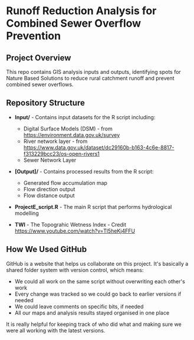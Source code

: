 # Runoff Reduction Analysis for Combined Sewer Overflow Prevention

## Project Overview

This repo contains GIS analysis inputs and outputs, identifying spots for Nature Based Solutions to reduce rural catchment runoff and prevent combined sewer overflows.

## Repository Structure

-   **Input/** - Contains input datasets for the R script including:

    -   Digital Surface Models (DSM) - from https://environment.data.gov.uk/survey
    -   River network layer - from https://www.data.gov.uk/dataset/dc29160b-b163-4c6e-8817-f313229bcc23/os-open-rivers1
    -   Sewer Network Layer

-   **[Output]/** - Contains processed results from the R script:

    -   Generated flow accumulation map
    -   Flow direction output
    -   Flow distance output

-   **ProjectE_script.R** - The main R script that performs hydrological modelling

-   **TWI** - The Topograhic Wetness Index - Credit https://www.youtube.com/watch?v=Tl5heKj4FFU

## How We Used GitHub

GitHub is a website that helps us collaborate on this project. It's basically a shared folder system with version control, which means:

-   We could all work on the same script without overwriting each other's work
-   Every change was tracked so we could go back to earlier versions if needed
-   We could leave comments on specific bits, if needed
-   All our maps and analysis results stayed organised in one place

It is really helpful for keeping track of who did what and making sure we were all working with the latest versions.
